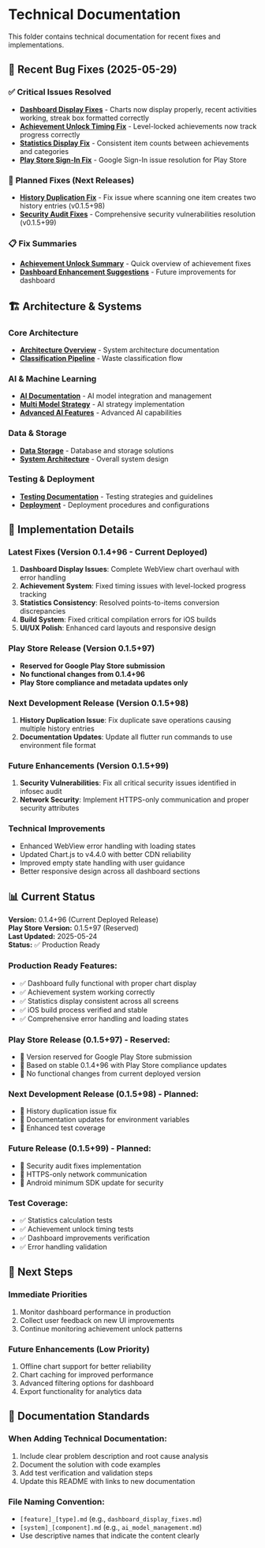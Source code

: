 # Technical Documentation

This folder contains technical documentation for recent fixes and implementations.

## 🚀 **Recent Bug Fixes** (2025-05-29)

### ✅ **Critical Issues Resolved**
- **[Dashboard Display Fixes](dashboard_display_fixes.md)** - Charts now display properly, recent activities working, streak box formatted correctly
- **[Achievement Unlock Timing Fix](achievement_unlock_timing_fix.md)** - Level-locked achievements now track progress correctly
- **[Statistics Display Fix](statistics_display_fix.md)** - Consistent item counts between achievements and categories
- **[Play Store Sign-In Fix](PLAY_STORE_SIGNIN_FIX.md)** - Google Sign-In issue resolution for Play Store

### 🔄 **Planned Fixes** (Next Releases)
- **[History Duplication Fix](history_duplication_fix.md)** - Fix issue where scanning one item creates two history entries (v0.1.5+98)
- **[Security Audit Fixes](security_audit_fixes.md)** - Comprehensive security vulnerabilities resolution (v0.1.5+99)

### 📋 **Fix Summaries**
- **[Achievement Unlock Summary](achievement_unlock_fix_summary.md)** - Quick overview of achievement fixes
- **[Dashboard Enhancement Suggestions](dashboard_enhancement_suggestions.md)** - Future improvements for dashboard

## 🏗️ **Architecture & Systems**

### **Core Architecture**
- **[Architecture Overview](architecture/README.md)** - System architecture documentation
- **[Classification Pipeline](architecture/classification_pipeline.md)** - Waste classification flow

### **AI & Machine Learning**
- **[AI Documentation](ai/README.md)** - AI model integration and management
- **[Multi Model Strategy](ai/multi_model_ai_strategy.md)** - AI strategy implementation
- **[Advanced AI Features](ai/advanced_ai_image_features.md)** - Advanced AI capabilities

### **Data & Storage**
- **[Data Storage](data_storage/)** - Database and storage solutions
- **[System Architecture](system_architecture/)** - Overall system design

### **Testing & Deployment**
- **[Testing Documentation](testing/)** - Testing strategies and guidelines
- **[Deployment](deployment/)** - Deployment procedures and configurations

## 🔧 **Implementation Details**

### **Latest Fixes (Version 0.1.4+96 - Current Deployed)**
1. **Dashboard Display Issues**: Complete WebView chart overhaul with error handling
2. **Achievement System**: Fixed timing issues with level-locked progress tracking  
3. **Statistics Consistency**: Resolved points-to-items conversion discrepancies
4. **Build System**: Fixed critical compilation errors for iOS builds
5. **UI/UX Polish**: Enhanced card layouts and responsive design

### **Play Store Release (Version 0.1.5+97)**
- **Reserved for Google Play Store submission**
- **No functional changes from 0.1.4+96**
- **Play Store compliance and metadata updates only**

### **Next Development Release (Version 0.1.5+98)**
1. **History Duplication Issue**: Fix duplicate save operations causing multiple history entries
2. **Documentation Updates**: Update all flutter run commands to use environment file format

### **Future Enhancements (Version 0.1.5+99)**
1. **Security Vulnerabilities**: Fix all critical security issues identified in infosec audit
2. **Network Security**: Implement HTTPS-only communication and proper security attributes

### **Technical Improvements**
- Enhanced WebView error handling with loading states
- Updated Chart.js to v4.4.0 with better CDN reliability
- Improved empty state handling with user guidance
- Better responsive design across all dashboard sections

## 📊 **Current Status**

**Version:** 0.1.4+96 (Current Deployed Release)  
**Play Store Version:** 0.1.5+97 (Reserved)  
**Last Updated:** 2025-05-24  
**Status:** ✅ Production Ready

### **Production Ready Features:**
- ✅ Dashboard fully functional with proper chart display
- ✅ Achievement system working correctly
- ✅ Statistics display consistent across all screens
- ✅ iOS build process verified and stable
- ✅ Comprehensive error handling and loading states

### **Play Store Release (0.1.5+97) - Reserved:**
- 🏪 Version reserved for Google Play Store submission
- 🏪 Based on stable 0.1.4+96 with Play Store compliance updates
- 🏪 No functional changes from current deployed version

### **Next Development Release (0.1.5+98) - Planned:**
- 🔄 History duplication issue fix
- 🔄 Documentation updates for environment variables
- 🔄 Enhanced test coverage

### **Future Release (0.1.5+99) - Planned:**
- 🔄 Security audit fixes implementation
- 🔄 HTTPS-only network communication
- 🔄 Android minimum SDK update for security

### **Test Coverage:**
- ✅ Statistics calculation tests
- ✅ Achievement unlock timing tests  
- ✅ Dashboard improvements verification
- ✅ Error handling validation

## 🎯 **Next Steps**

### **Immediate Priorities**
1. Monitor dashboard performance in production
2. Collect user feedback on new UI improvements
3. Continue monitoring achievement unlock patterns

### **Future Enhancements** (Low Priority)
1. Offline chart support for better reliability
2. Chart caching for improved performance
3. Advanced filtering options for dashboard
4. Export functionality for analytics data

## 📝 **Documentation Standards**

### **When Adding Technical Documentation:**
1. Include clear problem description and root cause analysis
2. Document the solution with code examples
3. Add test verification and validation steps
4. Update this README with links to new documentation

### **File Naming Convention:**
- `[feature]_[type].md` (e.g., `dashboard_display_fixes.md`)
- `[system]_[component].md` (e.g., `ai_model_management.md`)
- Use descriptive names that indicate the content clearly 